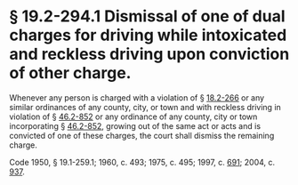 # § 19.2-294.1 Dismissal of one of dual charges for driving while intoxicated and reckless driving upon conviction of other charge.

<p>Whenever any person is charged with a violation of § <a href='http://law.lis.virginia.gov/vacode/18.2-266/'>18.2-266</a> or any similar ordinances of any county, city, or town and with reckless driving in violation of § <a href='http://law.lis.virginia.gov/vacode/46.2-852/'>46.2-852</a> or any ordinance of any county, city or town incorporating § <a href='http://law.lis.virginia.gov/vacode/46.2-852/'>46.2-852</a>, growing out of the same act or acts and is convicted of one of these charges, the court shall dismiss the remaining charge.</p><p>Code 1950, § 19.1-259.1; 1960, c. 493; 1975, c. 495; 1997, c. <a href='http://lis.virginia.gov/cgi-bin/legp604.exe?971+ful+CHAP0691'>691</a>; 2004, c. <a href='http://lis.virginia.gov/cgi-bin/legp604.exe?041+ful+CHAP0937'>937</a>.</p>